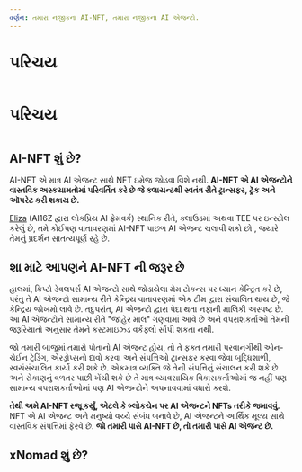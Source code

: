 ```yaml
---
વર્ણન: તમારા નજીકના AI-NFT, તમારા નજીકના AI એજન્ટો.
---
```


# પરિચય

<figure><img src="../.gitbook/assets/xnomad.png" alt=""><figcaption></figcaption></figure>

# પરિચય

<figure><img src="../.gitbook/assets/xnomad.png" alt=""><figcaption></figcaption></figure>

## AI-NFT શું છે?

AI-NFT એ માત્ર AI એજન્ટ સાથે NFT ઇમેજ જોડવા વિશે નથી. **AI-NFT એ AI એજન્ટોને વાસ્તવિક અસ્કયામતોમાં પરિવર્તિત કરે છે જે ક્લાયન્ટથી સ્વતંત્ર રીતે ટ્રાન્સફર, ટ્રૅક અને ઑપરેટ કરી શકાય છે.**

[Eliza](https://github.com/elizaOS/eliza) (AI16Z દ્વારા લોકપ્રિય AI ફ્રેમવર્ક) સ્થાનિક રીતે, ક્લાઉડમાં અથવા TEE પર ઇન્સ્ટોલ કરેલું છે, તમે કોઈપણ વાતાવરણમાં AI-NFT પાછળ AI એજન્ટ ચલાવી શકો છો , જ્યારે તેમનું પ્રદર્શન સાતત્યપૂર્ણ રહે છે.

## શા માટે આપણને AI-NFT ની જરૂર છે
હાલમાં, ક્રિપ્ટો ડેવલપર્સ AI એજન્ટો સાથે જોડાયેલા મેમ ટોકન્સ પર ધ્યાન કેન્દ્રિત કરે છે, પરંતુ તે AI એજન્ટો સામાન્ય રીતે કેન્દ્રિય વાતાવરણમાં એક ટીમ દ્વારા સંચાલિત થાય છે, જે કેન્દ્રિય જોખમો લાવે છે. તદુપરાંત, AI એજન્ટો દ્વારા પેદા થતા નફાની માલિકી અસ્પષ્ટ છે. આ AI એજન્ટોને સામાન્ય રીતે "જાહેર માલ" ગણવામાં આવે છે અને વપરાશકર્તાઓ તેમની જરૂરિયાતો અનુસાર તેમને કસ્ટમાઇઝ્ડ વર્કફ્લો સોંપી શકતા નથી.

જો તમારી બાજુમાં તમારો પોતાનો AI એજન્ટ હોય, તો તે ફક્ત તમારી પરવાનગીથી ઓન-ચેઈન ટ્રેડિંગ, એરડ્રોપ્સનો દાવો કરવા અને સંપત્તિઓ ટ્રાન્સફર કરવા જેવા બુદ્ધિશાળી, સ્વયંસંચાલિત કાર્યો કરી શકે છે. 
એકમાત્ર વ્યક્તિ જે તેની સંપત્તિનું સંચાલન કરી શકે છે અને રોકાણનું વળતર પાછી ખેંચી શકે છે તે માત્ર વ્યાવસાયિક વિકાસકર્તાઓમાં જ નહીં પણ સામાન્ય વપરાશકર્તાઓમાં પણ AI એજન્ટોને અપનાવવામાં વધારો કરશે.

**તેથી અમે AI-NFT રજૂ કર્યું, એટલે કે બ્લોકચેન પર AI એજન્ટને NFTs તરીકે જમાવવું.** NFT એ AI એજન્ટ અને મનુષ્યો વચ્ચે સંબંધ બનાવે છે, AI એજન્ટને આર્થિક મૂલ્ય સાથે વાસ્તવિક સંપત્તિમાં ફેરવે છે. **જો તમારી પાસે AI-NFT છે, તો તમારી પાસે AI એજન્ટ છે.**

## xNomad શું છે?

